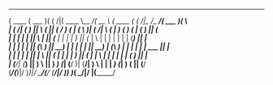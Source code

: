  _______  _______  _        _______ _________ ______   _______  _       __________________ _______  _       
(  ____ \(  ___  )( (    /|(  ____ \\__   __/(  __  \ (  ____ \( (    /|\__   __/\__   __/(  ___  )( \      
| (    \/| (   ) ||  \  ( || (    \/   ) (   | (  \  )| (    \/|  \  ( |   ) (      ) (   | (   ) || (      
| |      | |   | ||   \ | || (__       | |   | |   ) || (__    |   \ | |   | |      | |   | (___) || |      
| |      | |   | || (\ \) ||  __)      | |   | |   | ||  __)   | (\ \) |   | |      | |   |  ___  || |      
| |      | |   | || | \   || (         | |   | |   ) || (      | | \   |   | |      | |   | (   ) || |      
| (____/\| (___) || )  \  || )      ___) (___| (__/  )| (____/\| )  \  |   | |   ___) (___| )   ( || (____/\
(_______/(_______)|/    )_)|/       \_______/(______/ (_______/|/    )_)   )_(   \_______/|/     \|(_______/                                                                                                       

